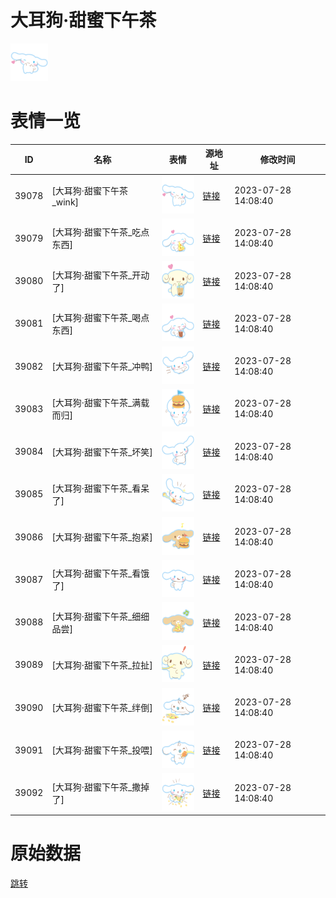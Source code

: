 # 大耳狗·甜蜜下午茶

<img src="./cover.png" height="60" alt="cover" />

# 表情一览

|ID|名称|表情|源地址|修改时间|
|----|----|----|----|----|
|39078|[大耳狗·甜蜜下午茶_wink]|<img src="./pic/039078_%5B大耳狗·甜蜜下午茶_wink%5D.png" height="60" alt="wink"/>|[链接](https://i0.hdslb.com/bfs/garb/5896497bf26c090462bd9bd9d4a488c548f5ca45.png)|2023-07-28 14:08:40|
|39079|[大耳狗·甜蜜下午茶_吃点东西]|<img src="./pic/039079_%5B大耳狗·甜蜜下午茶_吃点东西%5D.png" height="60" alt="吃点东西"/>|[链接](https://i0.hdslb.com/bfs/garb/19a693a176cd4a4c2fd3be27690c09544a20e273.png)|2023-07-28 14:08:40|
|39080|[大耳狗·甜蜜下午茶_开动了]|<img src="./pic/039080_%5B大耳狗·甜蜜下午茶_开动了%5D.png" height="60" alt="开动了"/>|[链接](https://i0.hdslb.com/bfs/garb/6a6f0172e5de9bbe0e1e882f48de5a089fde332a.png)|2023-07-28 14:08:40|
|39081|[大耳狗·甜蜜下午茶_喝点东西]|<img src="./pic/039081_%5B大耳狗·甜蜜下午茶_喝点东西%5D.png" height="60" alt="喝点东西"/>|[链接](https://i0.hdslb.com/bfs/garb/0cea67215f488516dc61cd0f7d9557b53e26bd52.png)|2023-07-28 14:08:40|
|39082|[大耳狗·甜蜜下午茶_冲鸭]|<img src="./pic/039082_%5B大耳狗·甜蜜下午茶_冲鸭%5D.png" height="60" alt="冲鸭"/>|[链接](https://i0.hdslb.com/bfs/garb/21b7b323fd26e32d9e9ae58a5d4928b60e7428a8.png)|2023-07-28 14:08:40|
|39083|[大耳狗·甜蜜下午茶_满载而归]|<img src="./pic/039083_%5B大耳狗·甜蜜下午茶_满载而归%5D.png" height="60" alt="满载而归"/>|[链接](https://i0.hdslb.com/bfs/garb/62343fbdf891fbb4fe32ac0f760a0347c862f173.png)|2023-07-28 14:08:40|
|39084|[大耳狗·甜蜜下午茶_坏笑]|<img src="./pic/039084_%5B大耳狗·甜蜜下午茶_坏笑%5D.png" height="60" alt="坏笑"/>|[链接](https://i0.hdslb.com/bfs/garb/3bbaaf0c0ea4b1fa1ed95eb88555901bdf38c807.png)|2023-07-28 14:08:40|
|39085|[大耳狗·甜蜜下午茶_看呆了]|<img src="./pic/039085_%5B大耳狗·甜蜜下午茶_看呆了%5D.png" height="60" alt="看呆了"/>|[链接](https://i0.hdslb.com/bfs/garb/5420ed9c7e254adb9c27f0f9ddadd7b4325c2e33.png)|2023-07-28 14:08:40|
|39086|[大耳狗·甜蜜下午茶_抱紧]|<img src="./pic/039086_%5B大耳狗·甜蜜下午茶_抱紧%5D.png" height="60" alt="抱紧"/>|[链接](https://i0.hdslb.com/bfs/garb/e343701382579bc142eed21493a6439f9675ba6d.png)|2023-07-28 14:08:40|
|39087|[大耳狗·甜蜜下午茶_看饿了]|<img src="./pic/039087_%5B大耳狗·甜蜜下午茶_看饿了%5D.png" height="60" alt="看饿了"/>|[链接](https://i0.hdslb.com/bfs/garb/d48f4f2b7d9118e1d07e15dd75db233844dffb38.png)|2023-07-28 14:08:40|
|39088|[大耳狗·甜蜜下午茶_细细品尝]|<img src="./pic/039088_%5B大耳狗·甜蜜下午茶_细细品尝%5D.png" height="60" alt="细细品尝"/>|[链接](https://i0.hdslb.com/bfs/garb/a00d7c76a8aa911b9f66d8a456c925788c64333b.png)|2023-07-28 14:08:40|
|39089|[大耳狗·甜蜜下午茶_拉扯]|<img src="./pic/039089_%5B大耳狗·甜蜜下午茶_拉扯%5D.png" height="60" alt="拉扯"/>|[链接](https://i0.hdslb.com/bfs/garb/e576f055c0d7fedd0a06d8b7b69295c2792bc45c.png)|2023-07-28 14:08:40|
|39090|[大耳狗·甜蜜下午茶_绊倒]|<img src="./pic/039090_%5B大耳狗·甜蜜下午茶_绊倒%5D.png" height="60" alt="绊倒"/>|[链接](https://i0.hdslb.com/bfs/garb/de60aa6988ba930d741011fd507a7845ca25a0a4.png)|2023-07-28 14:08:40|
|39091|[大耳狗·甜蜜下午茶_投喂]|<img src="./pic/039091_%5B大耳狗·甜蜜下午茶_投喂%5D.png" height="60" alt="投喂"/>|[链接](https://i0.hdslb.com/bfs/garb/bd7be48346285075c4e144588df08d432f0e2535.png)|2023-07-28 14:08:40|
|39092|[大耳狗·甜蜜下午茶_撒掉了]|<img src="./pic/039092_%5B大耳狗·甜蜜下午茶_撒掉了%5D.png" height="60" alt="撒掉了"/>|[链接](https://i0.hdslb.com/bfs/garb/e80517c8d44d5fea7c4f731919d4a38a39849b5a.png)|2023-07-28 14:08:40|

# 原始数据

[跳转](./raw.json)

